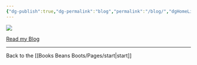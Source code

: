 ```yaml
---
{"dg-publish":true,"dg-permalink":"blog","permalink":"/blog/","dgHomeLink":true,"dgPassFrontmatter":false}
---
```



![](https://source.unsplash.com/nN8c1cCGsZI/1900x1200)

[Read my Blog](https://booksbeansboots.bearblog.dev/)

---

Back to the [[Books Beans Boots/Pages/start|start]]

